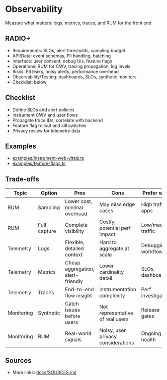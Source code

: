 # Observability

Measure what matters: logs, metrics, traces, and RUM for the front end.

## RADIO+
- Requirements: SLOs, alert thresholds, sampling budget
- API/Data: event schemas, PII handling, batching
- Interface: user consent, debug UIs, feature flags
- Operations: RUM for CWV, tracing propagation, log levels
- Risks: PII leaks, noisy alerts, performance overhead
- Observability/Testing: dashboards, SLOs, synthetic monitors
- Checklist: below

## Checklist
- Define SLOs and alert policies
- Instrument CWV and user flows
- Propagate trace IDs; correlate with backend
- Feature flag rollout and kill switches
- Privacy review for telemetry data

## Examples
- [examples/instrument-web-vitals.ts](./examples/instrument-web-vitals.ts)
- [examples/feature-flags.ts](./examples/feature-flags.ts)

## Trade-offs

| Topic       | Option            | Pros                                   | Cons                                 | Prefer when |
|-------------|-------------------|----------------------------------------|--------------------------------------|-------------|
| RUM         | Sampling          | Lower cost, minimal overhead           | May miss edge cases                   | High traffic apps |
| RUM         | Full capture      | Complete visibility                     | Costly, potential perf impact         | Low/medium traffic |
| Telemetry   | Logs              | Flexible, detailed context              | Hard to aggregate at scale            | Debugging workflows |
| Telemetry   | Metrics           | Cheap aggregation, alert-friendly       | Lower cardinality detail              | SLOs, dashboards |
| Telemetry   | Traces            | End-to-end flow insight                 | Instrumentation complexity            | Perf investigations |
| Monitoring  | Synthetic         | Catch issues before users               | Not representative of real users      | Release gates |
| Monitoring  | RUM               | Real-world signals                      | Noisy, user privacy considerations    | Ongoing health |

## Sources
- More links: [docs/SOURCES.md](../../docs/SOURCES.md)
